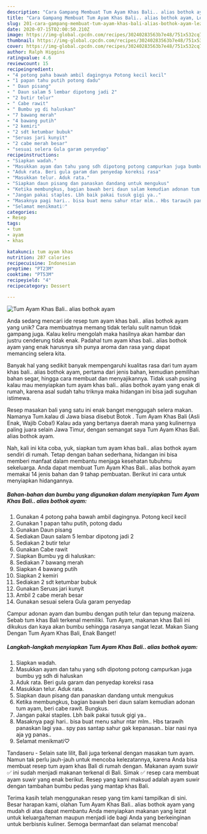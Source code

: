 ```yaml
---
description: "Cara Gampang Membuat Tum Ayam Khas Bali.. alias bothok ayam, Lezat Sekali"
title: "Cara Gampang Membuat Tum Ayam Khas Bali.. alias bothok ayam, Lezat Sekali"
slug: 201-cara-gampang-membuat-tum-ayam-khas-bali-alias-bothok-ayam-lezat-sekali
date: 2020-07-15T02:00:50.210Z
image: https://img-global.cpcdn.com/recipes/30240283563b7e48/751x532cq70/tum-ayam-khas-bali-alias-bothok-ayam-foto-resep-utama.jpg
thumbnail: https://img-global.cpcdn.com/recipes/30240283563b7e48/751x532cq70/tum-ayam-khas-bali-alias-bothok-ayam-foto-resep-utama.jpg
cover: https://img-global.cpcdn.com/recipes/30240283563b7e48/751x532cq70/tum-ayam-khas-bali-alias-bothok-ayam-foto-resep-utama.jpg
author: Ralph Higgins
ratingvalue: 4.6
reviewcount: 15
recipeingredient:
- "4 potong paha bawah ambil dagingnya Potong kecil kecil"
- "1 papan tahu putih potong dadu"
- " Daun pisang"
- " Daun salam 5 lembar dipotong jadi 2"
- "2 butir telur"
- " Cabe rawit"
- " Bumbu yg di haluskan"
- "7 bawang merah"
- "4 bawang putih"
- "2 kemiri"
- "2 sdt ketumbar bubuk"
- "Seruas jari kunyit"
- "2 cabe merah besar"
- "sesuai selera Gula garam penyedap"
recipeinstructions:
- "Siapkan wadah."
- "Masukkan ayam dan tahu yang sdh dipotong potong campurkan juga bumbu yg sdh di haluskan"
- "Aduk rata. Beri gula garam dan penyedap koreksi rasa"
- "Masukkan telur. Aduk rata."
- "Siapkan daun pisang dan panaskan dandang untuk mengukus"
- "Ketika membungkus, bagian bawah beri daun salam kemudian adonan tum ayam, beri cabe rawit. Bungkus."
- "Jangan pakai staples. Lbh baik pakai tusuk gigi ya.."
- "Masaknya pagi hari.. bisa buat menu sahur ntar mlm.. Hbs tarawih panaskan lagi yaa.. spy pas santap sahur gak kepanasan.. biar nasi nya aja yg panas.."
- "Selamat menikmati♡"
categories:
- Resep
tags:
- tum
- ayam
- khas

katakunci: tum ayam khas 
nutrition: 287 calories
recipecuisine: Indonesian
preptime: "PT23M"
cooktime: "PT53M"
recipeyield: "4"
recipecategory: Dessert

---
```



![Tum Ayam Khas Bali.. alias bothok ayam](https://img-global.cpcdn.com/recipes/30240283563b7e48/751x532cq70/tum-ayam-khas-bali-alias-bothok-ayam-foto-resep-utama.jpg)

Anda sedang mencari ide resep tum ayam khas bali.. alias bothok ayam yang unik? Cara membuatnya memang tidak terlalu sulit namun tidak gampang juga. Kalau keliru mengolah maka hasilnya akan hambar dan justru cenderung tidak enak. Padahal tum ayam khas bali.. alias bothok ayam yang enak harusnya sih punya aroma dan rasa yang dapat memancing selera kita.

Banyak hal yang sedikit banyak mempengaruhi kualitas rasa dari tum ayam khas bali.. alias bothok ayam, pertama dari jenis bahan, kemudian pemilihan bahan segar, hingga cara membuat dan menyajikannya. Tidak usah pusing kalau mau menyiapkan tum ayam khas bali.. alias bothok ayam yang enak di rumah, karena asal sudah tahu triknya maka hidangan ini bisa jadi suguhan istimewa.

Resep masakan bali yang satu ini enak banget menggugah selera makan. Namanya Tum.kalau di Jawa biasa disebut Botok . Tum Ayam Khas Bali (Asli Enak, Wajib Coba!) Kalau ada yang bertanya daerah mana yang kulinernya paling juara selain Jawa Timur, dengan semangat saya Tum Ayam Khas Bali. alias bothok ayam.


Nah, kali ini kita coba, yuk, siapkan tum ayam khas bali.. alias bothok ayam sendiri di rumah. Tetap dengan bahan sederhana, hidangan ini bisa memberi manfaat dalam membantu menjaga kesehatan tubuhmu sekeluarga. Anda dapat membuat Tum Ayam Khas Bali.. alias bothok ayam memakai 14 jenis bahan dan 9 tahap pembuatan. Berikut ini cara untuk menyiapkan hidangannya.

<!--inarticleads1-->

##### Bahan-bahan dan bumbu yang digunakan dalam menyiapkan Tum Ayam Khas Bali.. alias bothok ayam:

1. Gunakan 4 potong paha bawah ambil dagingnya. Potong kecil kecil
1. Gunakan 1 papan tahu putih, potong dadu
1. Gunakan  Daun pisang
1. Sediakan  Daun salam 5 lembar dipotong jadi 2
1. Sediakan 2 butir telur
1. Gunakan  Cabe rawit
1. Siapkan  Bumbu yg di haluskan:
1. Sediakan 7 bawang merah
1. Siapkan 4 bawang putih
1. Siapkan 2 kemiri
1. Sediakan 2 sdt ketumbar bubuk
1. Gunakan Seruas jari kunyit
1. Ambil 2 cabe merah besar
1. Gunakan sesuai selera Gula garam penyedap


Campur adonan ayam dan bumbu dengan putih telur dan tepung maizena. Sebab tum khas Bali terkenal memiliki. Tum Ayam, makanan khas Bali ini dikukus dan kaya akan bumbu sehingga rasanya sangat lezat. Makan Siang Dengan Tum Ayam Khas Bali, Enak Banget! 

<!--inarticleads2-->

##### Langkah-langkah menyiapkan Tum Ayam Khas Bali.. alias bothok ayam:

1. Siapkan wadah.
1. Masukkan ayam dan tahu yang sdh dipotong potong campurkan juga bumbu yg sdh di haluskan
1. Aduk rata. Beri gula garam dan penyedap koreksi rasa
1. Masukkan telur. Aduk rata.
1. Siapkan daun pisang dan panaskan dandang untuk mengukus
1. Ketika membungkus, bagian bawah beri daun salam kemudian adonan tum ayam, beri cabe rawit. Bungkus.
1. Jangan pakai staples. Lbh baik pakai tusuk gigi ya..
1. Masaknya pagi hari.. bisa buat menu sahur ntar mlm.. Hbs tarawih panaskan lagi yaa.. spy pas santap sahur gak kepanasan.. biar nasi nya aja yg panas..
1. Selamat menikmati♡


Tandaseru - Selain sate lilit, Bali juga terkenal dengan masakan tum ayam. Namun tak perlu jauh-jauh untuk mencoba kelezatannya, karena Anda bisa membuat resep tum ayam khas Bali di rumah dengan. Makanan ayam suwir ✅ ini sudah menjadi makanan terkenal di Bali. Simak ✅ resep cara membuat ayam suwir yang enak berikut. Resep yang kami maksud adalah ayam suwir dengan tambahan bumbu pedas yang mantap khas Bali. 

Terima kasih telah menggunakan resep yang tim kami tampilkan di sini. Besar harapan kami, olahan Tum Ayam Khas Bali.. alias bothok ayam yang mudah di atas dapat membantu Anda menyiapkan makanan yang lezat untuk keluarga/teman maupun menjadi ide bagi Anda yang berkeinginan untuk berbisnis kuliner. Semoga bermanfaat dan selamat mencoba!
